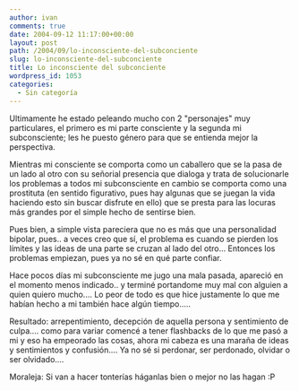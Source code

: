 ```yaml
---
author: ivan
comments: true
date: 2004-09-12 11:17:00+00:00
layout: post
path: /2004/09/lo-inconsciente-del-subconciente
slug: lo-inconsciente-del-subconciente
title: Lo inconsciente del subconciente
wordpress_id: 1053
categories:
  - Sin categoría
---
```


Ultimamente he estado peleando mucho con 2 "personajes" muy particulares, el primero es mi parte consciente y la segunda mi subconsciente; les he puesto género para que se entienda mejor la perspectiva.

Mientras mi consciente se comporta como un caballero que se la pasa de un lado al otro con su señorial presencia que dialoga y trata de solucionarle los problemas a todos mi subconsciente en cambio se comporta como una prostituta (en sentido figurativo, pues hay algunas que se juegan la vida haciendo esto sin buscar disfrute en ello) que se presta para las locuras más grandes por el simple hecho de sentirse bien.

Pues bien, a simple vista pareciera que no es más que una personalidad bipolar, pues.. a veces creo que sí, el problema es cuando se pierden los límites y las ideas de una parte se cruzan al lado del otro... Entonces los problemas empiezan, pues ya no sé en qué parte confiar.

Hace pocos días mi subconsciente me jugo una mala pasada, apareció en el momento menos indicado.. y terminé portandome muy mal con alguien a quien quiero mucho.... Lo peor de todo es que hice justamente lo que me habían hecho a mi también hace algún tiempo.....

Resultado: arrepentimiento, decepción de aquella persona y sentimiento de culpa.... como para variar comencé a tener flashbacks de lo que me pasó a mi y eso ha empeorado las cosas, ahora mi cabeza es una maraña de ideas y sentimientos y confusión.... Ya no sé si perdonar, ser perdonado, olvidar o ser olvidado....

Moraleja: Si van a hacer tonterías háganlas bien o mejor no las hagan :P
